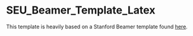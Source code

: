 # SEU_Beamer_Template_Latex
This template is heavily based on a Stanford Beamer template found [here](https://github.com/junwuzhang/ARMLab_LaTeX_Beamer_Template).

